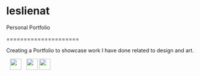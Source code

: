 # leslienat
Personal Portfolio

=====================

Creating a Portfolio to showcase work I have done related to design and art.

<div>
	<a href="http://www.instagram.com/leslie.nat.art"><img src="https://cdn2.iconfinder.com/data/icons/social-media-2285/512/1_Instagram_colored_svg_1-512.png" width="30 px" hspace="10"/></a>
	<a href="http://www.facebook.com/leslie.nat.art"><img src="https://cdn1.iconfinder.com/data/icons/social-media-2285/512/Colored_Facebook3_svg-512.png" width="30 px"/></a>
	<a href="https://www.linkedin.com/in/leslienat"><img src="https://cdn2.iconfinder.com/data/icons/social-media-2285/512/1_Linkedin_unofficial_colored_svg-512.png" width="30 px"/></a>
</div>